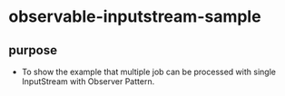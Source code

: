 # observable-inputstream-sample
## purpose
* To show the example that multiple job can be processed with single InputStream with Observer Pattern.

